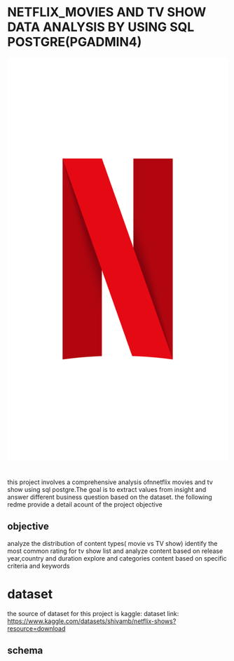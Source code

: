 # NETFLIX_MOVIES  AND TV SHOW DATA ANALYSIS BY USING SQL POSTGRE(PGADMIN4)

 ![netflix logo](https://github.com/farhhhhad738/NETFLIX_SQL_PROJECT/blob/main/Netflix_Symbol_RGB.png)

# 
this project involves a comprehensive analysis ofnnetflix movies and tv show using sql postgre.The goal is to extract values from insight and answer different business question
based on the dataset. the following redme provide a detail acount of the project objective

## objective
analyze the distribution of content types( movie vs TV show)
identify the most common rating for tv show
list and analyze content based on release year,country and duration
explore and categories content based on specific criteria and keywords

# dataset
the source of dataset for this project is kaggle:
dataset link: https://www.kaggle.com/datasets/shivamb/netflix-shows?resource=download

## schema




